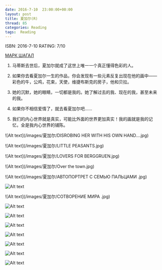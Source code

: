 ```yaml
---
date: 2016-7-10	 23:00:00+00:00
layout: post
title: 夏加尔(R)
thread: 85
categories: Reading
tags:  Reading
---
```


ISBN: 2016-7-10 RATING: 7/10

[МАРК ШАГАЛ](http://classic-online.ru/ru/art/painter/Chagall/1017)

1. 马蒂斯去世后，夏加尔就成了这世上唯一一个真正懂得色彩的人。

2. 如果你去看夏加尔一生的作品，你会发现有一些元素反复出现在他的画中——彩色的牛，公鸡，花束，天使，维捷布斯克的房子，他和贝拉。

3. 她的沉默，她的眼睛，一切都是我的。她了解过去的我、现在的我，甚至未来的我。

4. 如果你不相信爱情了，就去看夏加尔吧……

5. 我们的内心世界就是真实，可能比外面的世界更加真实！我的画就是我的记忆，全是我内心世界的铺陈。

![Alt text](/images/夏加尔/DISROBING HER WITH HIS OWN HAND....jpg)

![Alt text](/images/夏加尔/LITTLE PEASANTS.jpg)

![Alt text](/images/夏加尔/LOVERS FOR BERGGRUEN.jpg)

![Alt text](/images/夏加尔/Over the town.jpg)

![Alt text](/images/夏加尔/АВТОПОРТРЕТ С СЕМЬЮ ПАЛЬЦАМИ .jpg)

![Alt text](/images/夏加尔/АВТОПОРТРЕТ.jpg)

![Alt text](/images/夏加尔/СОТВОРЕНИЕ МИРА .jpg)

![Alt text](/images/夏加尔/彩绘玻璃.jpg)

![Alt text](/images/夏加尔/我和村庄.jpg)

![Alt text](/images/夏加尔/故乡.jpg)

![Alt text](/images/夏加尔/散步.jpg)

![Alt text](/images/夏加尔/爱人.jpg)

![Alt text](/images/夏加尔/生日.jpg)

![Alt text](/images/夏加尔/色彩.jpg)

